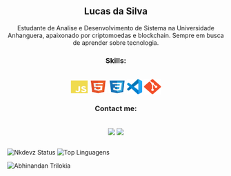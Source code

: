 

<h2 align="center">Lucas da Silva</h2>

<p align="center"> Estudante de Analise e Desenvolvimento de Sistema na Universidade Anhanguera, apaixonado por criptomoedas e blockchain. Sempre em busca de aprender sobre tecnologia.<p>

<h3 align="center">Skills:</h3>
 <div align="center" valign="top"><br> 
  <img align="center" alt="Js" height="30" width="40" src="https://raw.githubusercontent.com/devicons/devicon/master/icons/javascript/javascript-plain.svg">
  <img align="center" alt="HTML" height="30" width="40" src="https://raw.githubusercontent.com/devicons/devicon/master/icons/html5/html5-original.svg">
  <img align="center" alt="CSS" height="30" width="40" src="https://raw.githubusercontent.com/devicons/devicon/master/icons/css3/css3-original.svg">
  <img align="center" alt="vscode" height="35" width="35" src="https://raw.githubusercontent.com/github/explore/80688e429a7d4ef2fca1e82350fe8e3517d3494d/topics/visual-studio-code/visual-studio-code.png">
  <img align="center" alt="git" height="35" width="40" src="https://github.com/devicons/devicon/blob/master/icons/git/git-original.svg">
</div>
 
    
  <h3 align="center">Contact me:</h3><br>
    
  <div align="center"> 
<a href="https://instagram.com/lucxsapollo" target="_blank"><img align="center" img src="https://img.shields.io/badge/-Instagram-%23E4405F?style=for-the-badge&logo=instagram&logoColor=white" target="_blank"></a>
<a href="https://t.me/lucxsapollo" target="_blank"><img align="center" img src="https://img.shields.io/badge/Telegram-2CA5E0?style=for-the-badge&logo=telegram&logoColor=white" target="_blank"></a> 
    </div><br>
    
   
  ![Nkdevz Status](https://github-readme-stats.vercel.app/api?username=lucxsapollo&show_icons=true)
  ![Top Linguagens](https://github-readme-stats.vercel.app/api/top-langs/?username=lucxsapollo&la)
  
 ![Abhinandan Trilokia](https://raw.githubusercontent.com/Trilokia/Trilokia/379277808c61ef204768a61bbc5d25bc7798ccf1/bottom_header.svg)
<br>
</p>

   
